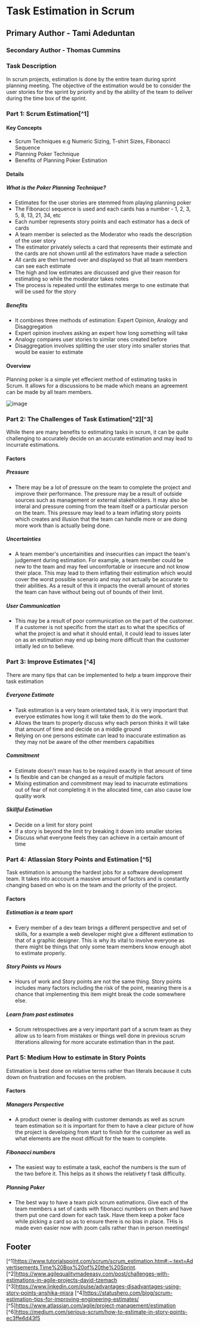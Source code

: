 # Task Estimation in Scrum
## Primary Author - Tami Adeduntan
### Secondary Author - Thomas Cummins

### **Task Description**
In scrum projects, estimation is done by the entire team during sprint planning meeting. The objective of the estimation would be to consider the user stories for the sprint by priority and by the ability of the team to deliver during the time box of the sprint.

### Part 1: Scrum Estimation[^1]
#### Key Concepts
  - Scrum Techniques e.g Numeric Sizing, T-shirt Sizes, Fibonacci Sequence 
  - Planning Poker Technique
  - Benefits of Planning Poker Estimation

#### Details
##### What is the Poker Planning Technique?
- Estimates for the user stories are stemmed from playing planning poker
- The Fibonacci sequence is used and each cards has a number - 1, 2, 3, 5, 8, 13, 21, 34, etc
- Each number represents story points and each estimator has a deck of cards
- A team member is selected as the Moderator who reads the description of the user story
- The estimator privately selects a card that represents their estimate and the cards are not shown until all the estimators have made a selection
- All cards are then turned over and displayed so that all team members can see each estimate
- The high and low estimates are discussed and give their reason for estimating so while the moderator takes notes
- The process is repeated until the estimates merge to one estimate that will be used for the story

##### Benefits
- It combines three methods of estimation: Expert Opinion, Analogy and Disaggregation 
- Expert opinion involves asking an expert how long something will take
- Analogy compares user stories to similar ones created before
- Disaggregation involves splitting the user story into smaller stories that would be easier to estimate

#### Overview
Planning poker is a simple yet effecient method of estimating tasks in Scrum. It allows for a discussions to be made which means an agreement can be made by all team members. 

![image](https://user-images.githubusercontent.com/55706936/159274857-0fe379a8-f7f9-4d82-babb-dc28581228af.png)


### Part 2: The Challenges of Task Estimation[^2][^3]

While there are many benefits to estimating tasks in scrum, it can be quite challenging to accurately decide on an accurate estimation and may lead to incurrate estimations.

#### Factors
##### Pressure 
- There may be a lot of pressure on the team to complete the project and improve their performance. The pressure may be a result of outside sources such as management or external stakeholders. It may also be interal and pressure coming from the team itself or a particular person on the team. This pressure may lead to a team inflating story points which creates and illusion that the team can handle more or are doing more work than is actually being done. 

##### Uncertainties 
- A team member's uncertainities and insecurities can impact the team's judgement during estimation. For example, a team member could be new to the team and may feel uncomfortable or insecure and not know their place. This may lead to them inflating their estimation which would cover the worst possible scenario and may not actually be accurate to their abilities. As a result of this it impacts the overall amount of stories the team can have without being out of bounds of their limit. 

##### User Communication
- This may be a result of poor communication on the part of the customer. If a customer is not specific from the start as to what the specifics of what the project is and what it should entail, it could lead to issues later on as an estimation may end up being more difficult than the customer intially led on to believe.

### Part 3: Improve Estimates [^4]
There are many tips that can be implemented to help a team impprove their task estimation 
##### Everyone Estimate
- Task estimation is a very team orientated task, it is very important that everyoe estimates how long it will take them to do the work.
- Allows the team to properly discuss why each person thinks it will take that amount of time and decide on a middle ground
- Relying on one persons estimate can lead to inaccurate estimation as they may not be aware of the other members capabilties

##### Commitment
-   Estimate doesn't mean has to be required exactly in that amount of time
-   Is flexible and can be changed as a result of multiple factors
-   Mixing estimation and commitment may lead to inacurrate estimations out of fear of not completing it in the allocated time, can also cause low quality work

##### Skillful Estimation
- Decide on a limit for story point
- If a story is beyond the limit try breaking it down into smaller stories
- Discuss what everyone feels they can achieve in a certain amount of time

### Part 4: Atlassian Story Points and Estimation [^5]
Task estimation is amoung the hardest jobs for a software development team. It takes into acccount a massive amount of factors and is constantly changing based on who is on the team and the priority of the project.


#### Factors
##### Estimation is a team sport
- Every member of a dev team brings a different perspective and set of skills, for a example a web developer might give a different estimation to that of a graphic designer. This is why its vital to involve everyone as there might be things that only some team members know enough abot to estimate properly.

##### Story Points vs Hours
- Hours of work and Story points are not the same thing. Story points includes many factors including the risk of the point, meaning there is a chance that implementing this item might break the code somewhere else.


##### Learn from past estimates
- Scrum retrospectives are a very important part of a scrum team as they allow us to learn from mistakes or things well done in previous scrum itterations allowing for more accurate estimation than in the past.

### Part 5: Medium How to estimate in Story Points
Estimation is best done on relative terms rather than literals because it cuts down on frustration and focuses on the problem.

#### Factors
##### Managers Perspective
- A product owner is dealing with customer demands as well as scrum team estimation so it is important for them to have a clear picture of how the project is developing from start to finish for the customer as well as what elements are the most difficult for the team to complete.

##### Fibonacci numbers
- The easiest way to estimate a task, eachof the numbers is the sum of the two before it. This helps as it shows the relativety f task difficulty.

##### Planning Poker
- The best way to have a team pick scrum eatimations. Give each of the team members a set of cards with fibonacci numbers on them and have them put one card down for each task. Have them keep a poker face while picking a card so as to ensure there is no bias in place. THis is made even easier now with zoom calls rather than in person meetings!

## Footer
[^1]https://www.tutorialspoint.com/scrum/scrum_estimation.htm#:~:text=Advertisements,Time%20Box%20of%20the%20Sprint.
[^2]https://www.agilequalitymadeeasy.com/post/challenges-with-estimations-in-agile-projects-david-tzemach
[^3]https://www.linkedin.com/pulse/advantages-disadvantages-using-story-points-anshika-misra
[^4]https://statushero.com/blog/scrum-estimation-tips-for-improving-engineering-estimates/
[^5]https://www.atlassian.com/agile/project-management/estimation
[^6]https://medium.com/serious-scrum/how-to-estimate-in-story-points-ec3ffe6d43f5
